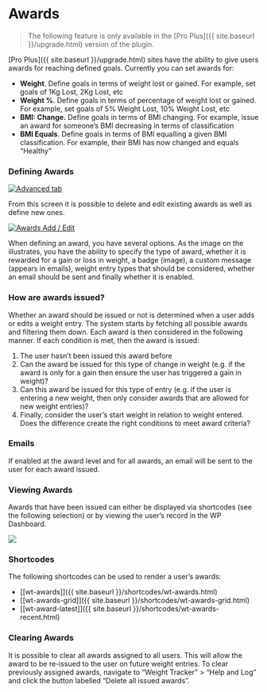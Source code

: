 # Awards
> The following feature is only available in the [Pro Plus]({{ site.baseurl }}/upgrade.html)  version of the plugin.

[Pro Plus]({{ site.baseurl }}/upgrade.html)  sites have the ability to give users awards for reaching defined goals. Currently you can set awards for:

-   **Weight**. Define goals in terms of weight lost or gained. For example, set goals of 1Kg Lost, 2Kg Lost, etc
-   **Weight %**. Define goals in terms of percentage of weight lost or gained. For example, set goals of 5% Weight Lost, 10% Weight Lost, etc
-   **BMI: Change.** Define goals in terms of BMI changing. For example, issue an award for someone’s BMI decreasing in terms of classification
-   **BMI Equals**. Define goals in terms of BMI equalling a given BMI classification. For example, their BMI has now changed and equals “Healthy”

### Defining Awards

[![Advanced tab](/assets/images/awards-list-small.png)](/assets/images/awards-list.png)

From this screen it is possible to delete and edit existing awards as well as define new ones.

[![Awards Add / Edit](/assets/images/awards-add-edit-small.png)](/assets/images/awards-add-edit.png)

When defining an award, you have several options. As the image on the illustrates, you have the ability to specify the type of award, whether it is rewarded for a gain or loss in weight, a badge (image), a custom message (appears in emails), weight entry types that should be considered, whether an email should be sent and finally whether it is enabled.

### How are awards issued?

Whether an award should be issued or not is determined when a user adds or edits a weight entry. The system starts by fetching all possible awards and filtering them down. Each award is then considered in the following manner. If each condition is met, then the award is issued:

1.  The user hasn’t been issued this award before
2.  Can the award be issued for this type of change in weight (e.g. if the award is only for a gain then ensure the user has triggered a gain in weight)?
3.  Can this award be issued for this type of entry (e.g. if the user is entering a new weight, then only consider awards that are allowed for new weight entries)?
4.  Finally, consider the user’s start weight in relation to weight entered. Does the difference create the right conditions to meet award criteria?

### Emails

If enabled at the award level and for all awards, an email will be sent to the user for each award issued.

### Viewing Awards

Awards that have been issued can either be displayed via shortcodes (see the following selection) or by viewing the user’s record in the WP Dashboard.

[![](/assets/images/awards-example-small.png)](/assets/images/awards-example.png)

### Shortcodes

The following shortcodes can be used to render a user’s awards:

-   [[wt-awards]]({{ site.baseurl }}/shortcodes/wt-awards.html)
-   [[wt-awards-grid]]({{ site.baseurl }}/shortcodes/wt-awards-grid.html)
-   [[wt-award-latest]]({{ site.baseurl }}/shortcodes/wt-awards-recent.html)

### Clearing Awards

It is possible to clear all awards assigned to all users. This will allow the award to be re-issued to the user on future weight entries. To clear previously assigned awards, navigate to “Weight Tracker” > “Help and Log” and click the button labelled “Delete all issued awards”.